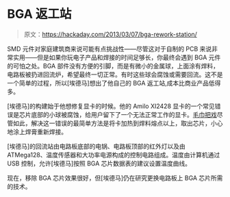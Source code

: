 # BGA 返工站

> 原文：<https://hackaday.com/2013/03/07/bga-rework-station/>

SMD 元件对家庭建筑商来说可能有点挑战性——尽管这对于自制的 PCB 来说非常实用——但是如果你玩电子产品和焊接的时间足够长，你最终会遇到 BGA 元件的可怕之处。BGA 部件没有方便的引脚，而是有微小的金属球，上面涂有焊料，电路板被扔进回流炉，希望最终一切正常。有时这些球会腐蚀或需要回流。这不是一个简单的过程，所以[埃德马]想出了他自己的 BGA 返工站,成本比商业产品低得多。

[埃德马]的构建始于他想修复显卡的时候。他的 Amilo XI2428 显卡的一个常见错误是芯片底部的小球被腐蚀，给用户留下了一个无法正常工作的显卡。[毛巾把戏](http://www.engadget.com/2007/01/15/towel-trick-provides-temporary-fix-to-xbox-360s-red-ring-of-d/)尽管如此，解决这一错误的最简单方法是将卡加热到焊料熔点以上，取出芯片，小心地涂上焊膏重新焊接。

[埃德马]的回流站由电路板底部的电锅、电路板顶部的红外灯以及由 ATMega128、温度传感器和大功率电源构成的控制电路组成。温度由计算机通过 USB 控制，允许[埃德马]按照 BGA 芯片数据表的建议设置温度曲线。

现在，移除 BGA 芯片效果很好，但[埃德马]仍在研究更换电路板上 BGA 芯片所需的技术。